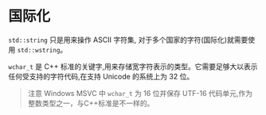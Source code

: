 # 国际化

`std::string` 只是用来操作 ASCII 字符集, 对于多个国家的字符(国际化)就需要使用 `std::wstring`。

`wchar_t` 是 C++ 标准的关键字,用来存储宽字符表示的类型。它需要足够大以表示任何受支持的字符代码,在支持 Unicode 的系统上为 32 位。

> 注意 Windows MSVC 中 `wchar_t` 为 16 位并保存 UTF-16 代码单元,作为整数类型之一，与C++标准是不一样的。
